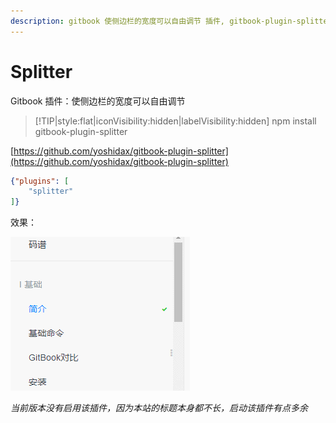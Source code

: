 ```yaml
---
description: gitbook 使侧边栏的宽度可以自由调节 插件, gitbook-plugin-splitter 使用教程
---
```

# Splitter

Gitbook 插件：使侧边栏的宽度可以自由调节

> [!TIP|style:flat|iconVisibility:hidden|labelVisibility:hidden]
> npm install gitbook-plugin-splitter

[https://github.com/yoshidax/gitbook-plugin-splitter](https://github.com/yoshidax/gitbook-plugin-splitter)

```json
{"plugins": [
    "splitter"
]}
```

效果：

![splitter](./splitter.gif)

_当前版本没有启用该插件，因为本站的标题本身都不长，启动该插件有点多余_